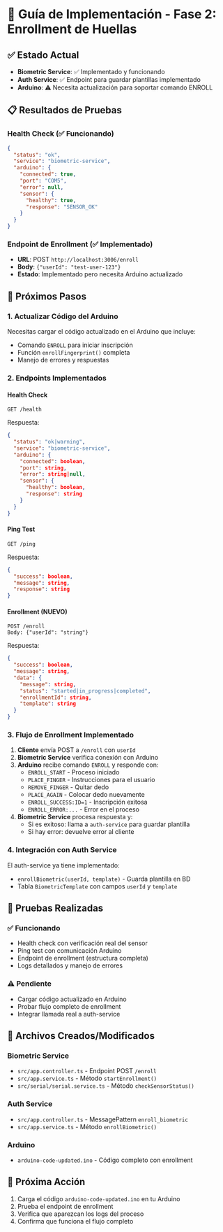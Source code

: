# 🎯 Guía de Implementación - Fase 2: Enrollment de Huellas

## ✅ Estado Actual
- **Biometric Service**: ✅ Implementado y funcionando
- **Auth Service**: ✅ Endpoint para guardar plantillas implementado
- **Arduino**: ⚠️ Necesita actualización para soportar comando ENROLL

## 📋 Resultados de Pruebas

### Health Check (✅ Funcionando)
```json
{
  "status": "ok",
  "service": "biometric-service",
  "arduino": {
    "connected": true,
    "port": "COM5",
    "error": null,
    "sensor": {
      "healthy": true,
      "response": "SENSOR_OK"
    }
  }
}
```

### Endpoint de Enrollment (✅ Implementado)
- **URL**: POST `http://localhost:3006/enroll`
- **Body**: `{"userId": "test-user-123"}`
- **Estado**: Implementado pero necesita Arduino actualizado

## 🔧 Próximos Pasos

### 1. Actualizar Código del Arduino
Necesitas cargar el código actualizado en el Arduino que incluye:
- Comando `ENROLL` para iniciar inscripción
- Función `enrollFingerprint()` completa
- Manejo de errores y respuestas

### 2. Endpoints Implementados

#### Health Check
```
GET /health
```
Respuesta:
```json
{
  "status": "ok|warning",
  "service": "biometric-service",
  "arduino": {
    "connected": boolean,
    "port": string,
    "error": string|null,
    "sensor": {
      "healthy": boolean,
      "response": string
    }
  }
}
```

#### Ping Test
```
GET /ping
```
Respuesta:
```json
{
  "success": boolean,
  "message": string,
  "response": string
}
```

#### Enrollment (NUEVO)
```
POST /enroll
Body: {"userId": "string"}
```
Respuesta:
```json
{
  "success": boolean,
  "message": string,
  "data": {
    "message": string,
    "status": "started|in_progress|completed",
    "enrollmentId": string,
    "template": string
  }
}
```

### 3. Flujo de Enrollment Implementado

1. **Cliente** envía POST a `/enroll` con `userId`
2. **Biometric Service** verifica conexión con Arduino
3. **Arduino** recibe comando `ENROLL` y responde con:
   - `ENROLL_START` - Proceso iniciado
   - `PLACE_FINGER` - Instrucciones para el usuario
   - `REMOVE_FINGER` - Quitar dedo
   - `PLACE_AGAIN` - Colocar dedo nuevamente
   - `ENROLL_SUCCESS:ID=1` - Inscripción exitosa
   - `ENROLL_ERROR:...` - Error en el proceso
4. **Biometric Service** procesa respuesta y:
   - Si es exitoso: llama a `auth-service` para guardar plantilla
   - Si hay error: devuelve error al cliente

### 4. Integración con Auth Service
El auth-service ya tiene implementado:
- `enrollBiometric(userId, template)` - Guarda plantilla en BD
- Tabla `BiometricTemplate` con campos `userId` y `template`

## 🧪 Pruebas Realizadas

### ✅ Funcionando
- Health check con verificación real del sensor
- Ping test con comunicación Arduino
- Endpoint de enrollment (estructura completa)
- Logs detallados y manejo de errores

### ⚠️ Pendiente
- Cargar código actualizado en Arduino
- Probar flujo completo de enrollment
- Integrar llamada real a auth-service

## 📝 Archivos Creados/Modificados

### Biometric Service
- `src/app.controller.ts` - Endpoint POST `/enroll`
- `src/app.service.ts` - Método `startEnrollment()`
- `src/serial/serial.service.ts` - Método `checkSensorStatus()`

### Auth Service
- `src/app.controller.ts` - MessagePattern `enroll_biometric`
- `src/app.service.ts` - Método `enrollBiometric()`

### Arduino
- `arduino-code-updated.ino` - Código completo con enrollment

## 🎯 Próxima Acción
1. Carga el código `arduino-code-updated.ino` en tu Arduino
2. Prueba el endpoint de enrollment
3. Verifica que aparezcan los logs del proceso
4. Confirma que funciona el flujo completo
